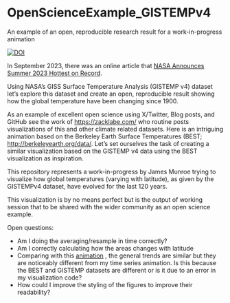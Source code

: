 # OpenScienceExample_GISTEMPv4

An example of an open, reproducible research result for a work-in-progress animation

[![DOI](https://zenodo-dev.cern.ch/badge/698351812.svg)](https://zenodo-dev.cern.ch/badge/latestdoi/698351812)

In September 2023, there was an online article that [NASA Announces Summer 2023 Hottest on Record](https://www.nasa.gov/news-release/nasa-announces-summer-2023-hottest-on-record/).

Using NASA’s GISS Surface Temperature Analysis (GISTEMP v4) dataset let’s explore this dataset and create an open, reproducible result showing how the global temperature have been changing since 1900.

As an example of excellent open science using X/Twitter, Blog posts, and GitHub see the work of https://zacklabe.com/ who routine posts visualizations of this and other climate related datasets. Here is an intriguing animation based on the Berkeley Earth Surface Temperatures (BEST; http://berkeleyearth.org/data/.  Let’s set ourselves the task of creating a similar visualization based on the GISTEMP v4 data using the BEST visualization as inspiration.  


This repository represents a work-in-progress by James Munroe trying to visualize how global temperatures (varying with latitude), as given by the GISTEMPv4 dataset, have evolved for the last 120 years.

This visualization is by no means perfect but is the output of working session that to be shared with the wider community as an open science example.

Open questions:
- Am I doing the averaging/resample in time correctly?
- Am I correctly calculating how the areas changes with latitude
- Comparing with this [animation](https://zacklabe.files.wordpress.com/2023/02/zonal_surfaceairtemperature_best_2022.gif) , the general trends are similar but they are noticeably different from my time series animation. Is this because the BEST and GISTEMP datasets are different or is it due to an error in my visualization code? 
- How could I improve the styling of the figures to improve their readability?

